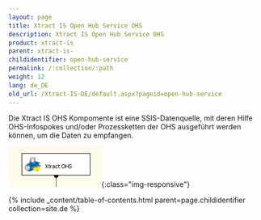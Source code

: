 ```yaml
---
layout: page
title: Xtract IS Open Hub Service OHS
description: Xtract IS Open Hub Service OHS
product: xtract-is
parent: xtract-is-
childidentifier: open-hub-service
permalink: /:collection/:path
weight: 12
lang: de_DE
old_url: /Xtract-IS-DE/default.aspx?pageid=open-hub-service
---
```


Die Xtract IS OHS Kompomente ist eine SSIS-Datenquelle, mit deren Hilfe OHS-Infospokes und/oder Prozessketten der OHS ausgeführt werden können, um die Daten zu empfangen.

![OHS](/img/content/OHS.png){:class="img-responsive"}

{% include _content/table-of-contents.html parent=page.childidentifier collection=site.de %}
